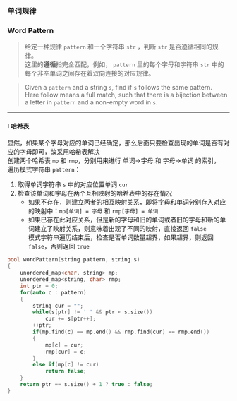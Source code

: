 ### 单词规律
### Word Pattern

> 给定一种规律 `pattern` 和一个字符串 `str` ，判断 `str` 是否遵循相同的规律。  
> 这里的**遵循**指完全匹配，例如， `pattern` 里的每个字母和字符串 `str` 中的每个非空单词之间存在着双向连接的对应规律。  

> Given a `pattern` and a string `s`, find if `s` follows the same pattern.  
> Here follow means a full match, such that there is a bijection between a letter in `pattern` and a non-empty word in `s`.

----------

#### I 哈希表

显然，如果某个字母对应的单词已经确定，那么后面只要检查出现的单词是否有对应的字母即可，故采用哈希表解决  
创建两个哈希表 `mp` 和 `rmp`，分别用来进行 单词->字母 和 字母->单词 的索引，  
遍历模式字符串 `pattern`：  
1. 取得单词字符串 `s` 中的对应位置单词 `cur`  
2. 检查该单词和字母在两个互相映射的哈希表中的存在情况  
   - 如果不存在，则建立两者的相互映射关系，即将字母和单词分别存入对应的映射中：`mp[单词] = 字母` 和 `rmp[字母] = 单词`  
   - 如果已存在此对应关系，但是新的字母和旧的单词或者旧的字母和新的单词建立了映射关系，则意味着出现了不同的映射，直接返回 `false`  
模式字符串遍历结束后，检查是否单词数量超界，如果超界，则返回 `false`，否则返回 `true`  

```cpp
bool wordPattern(string pattern, string s) 
{
    unordered_map<char, string> mp;
    unordered_map<string, char> rmp;
    int ptr = 0;
    for(auto c : pattern)
    {
        string cur = "";
        while(s[ptr] != ' ' && ptr < s.size())
            cur += s[ptr++];
        ++ptr;
        if(mp.find(c) == mp.end() && rmp.find(cur) == rmp.end())
        {
            mp[c] = cur;
            rmp[cur] = c;
        }
        else if(mp[c] != cur)
            return false;
    }
    return ptr == s.size() + 1 ? true : false;
}
```
